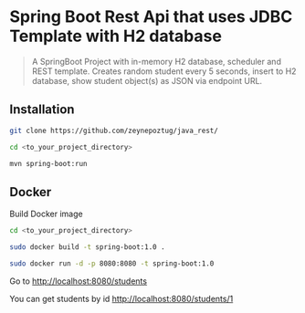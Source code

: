 # Spring Boot Rest Api that uses JDBC Template with H2 database

> A SpringBoot Project with in-memory H2 database, scheduler and REST template. Creates random student every 5 seconds, insert to H2 database, show student object(s) as JSON via endpoint URL.

## Installation

```sh
git clone https://github.com/zeynepoztug/java_rest/
```

```sh
cd <to_your_project_directory>
```

```sh
mvn spring-boot:run
```

## Docker
Build Docker image
```sh
cd <to_your_project_directory>
```
```sh
sudo docker build -t spring-boot:1.0 .
```

```sh
sudo docker run -d -p 8080:8080 -t spring-boot:1.0
```
Go to
[http://localhost:8080/students](http://localhost:8080/students)

You can get students by id
[http://localhost:8080/students/1](http://localhost:8080/students/1)
